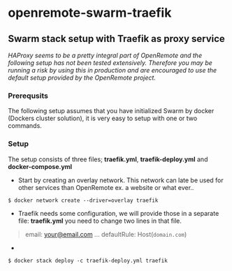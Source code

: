 # openremote-swarm-traefik
## Swarm stack setup with Traefik as proxy service
*HAProxy seems to be a pretty integral part of OpenRemote and the following setup has not been tested extensively. Therefore
you may be running a risk by using this in production and are encouraged to use the default setup provided by the OpenRemote project.*

### Prerequsits
The following setup assumes that you have initialized Swarm by docker (Dockers cluster solution), it is very easy to setup with one or two commands.

### Setup
The setup consists of three files; **traefik.yml**, **traefik-deploy.yml** and **docker-compose.yml**

- Start by creating an overlay network. This network can late be used for other services than OpenRemote ex. a website or what ever..

`$ docker network create --driver=overlay traefik`

- Traefik needs some configuration, we will provide those in a separate file: **traefik.yml** you need to change two lines in that file.
> email: your@email.com
...
defaultRule: Host(`domain.com`)

- 

`$ docker stack deploy -c traefik-deploy.yml traefik`
